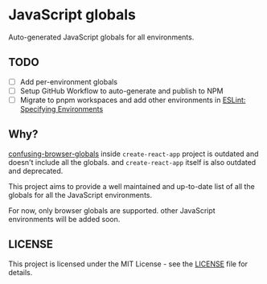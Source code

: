 # JavaScript globals

Auto-generated JavaScript globals for all environments.

## TODO

- [ ] Add per-environment globals
- [ ] Setup GitHub Workflow to auto-generate and publish to NPM
- [ ] Migrate to pnpm workspaces and add other environments in [ESLint: Specifying Environments](https://eslint.org/docs/latest/use/configure/language-options#specifying-environments)

## Why?

[confusing-browser-globals](https://github.com/facebook/create-react-app/blob/main/packages/confusing-browser-globals/index.js) inside `create-react-app` project is outdated and doesn't include all the globals. and `create-react-app` itself is also outdated and deprecated.

This project aims to provide a well maintained and up-to-date list of all the globals for all the JavaScript environments.

For now, only browser globals are supported. other JavaScript environments will be added soon.

## LICENSE

This project is licensed under the MIT License - see the [LICENSE](LICENSE) file for details.
